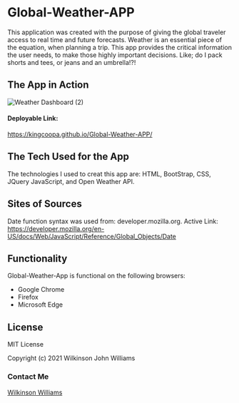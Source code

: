 # Global-Weather-APP

This application was created with the purpose of giving the global traveler access to real time and future forecasts. Weather is an essential piece of the equation, when planning a trip. This app provides the critical information the user needs,  to make those highly important decisions. Like; do I pack shorts and tees, or jeans and an umbrella!?!

## The App in Action

![Weather Dashboard (2)](https://user-images.githubusercontent.com/69878838/111199606-36bf6180-8597-11eb-9da9-a68820179ea6.gif)

#### Deployable Link:
https://kingcoopa.github.io/Global-Weather-APP/


## The Tech Used for the App

The technologies I used to creat this app are: HTML, BootStrap, CSS, JQuery JavaScript, and Open Weather API.

## Sites of Sources

Date function syntax was used from: developer.mozilla.org. Active Link: https://developer.mozilla.org/en-US/docs/Web/JavaScript/Reference/Global_Objects/Date

## Functionality

Global-Weather-App is functional on the following browsers:

* Google Chrome
* Firefox
* Microsoft Edge

## License

MIT License

Copyright (c) 2021 Wilkinson John Williams


### Contact Me

<a href="mailto:srawilkinsonwilliams@yahoo.com"> Wilkinson Williams </a>
